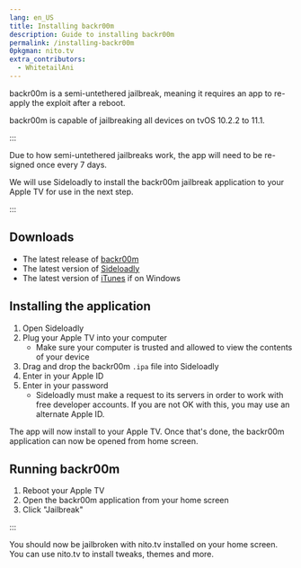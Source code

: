 ```yaml
---
lang: en_US
title: Installing backr00m
description: Guide to installing backr00m
permalink: /installing-backr00m
0pkgman: nito.tv
extra_contributors:
  - WhitetailAni
---
```


backr00m is a <router-link to="/types-of-jailbreak/#semi-untethered-jailbreaks">semi-untethered jailbreak</router-link>, meaning it requires an app to re-apply the exploit after a reboot.

backr00m is capable of jailbreaking all devices on tvOS 10.2.2 to 11.1.

:::

Due to how semi-untethered jailbreaks work, the app will need to be <router-link to="/resigning-apps">re-signed</router-link> once every 7 days.

We will use Sideloadly to install the backr00m jailbreak application to your Apple TV for use in the next step.

:::

## Downloads


- The latest release of [backr00m](https://nitosoft.com/ATV4/jb/backr00m.ipa)
- The latest version of [Sideloadly](https://sideloadly.io/)
- The latest version of [iTunes](https://www.apple.com/itunes/download/win32) if on Windows

## Installing the application
1. Open Sideloadly
1. Plug your Apple TV into your computer
    - Make sure your computer is trusted and allowed to view the contents of your device
1. Drag and drop the backr00m `.ipa` file into Sideloadly
1. Enter in your Apple ID
1. Enter in your password
    - Sideloadly must make a request to its servers in order to work with free developer accounts. If you are not OK with this, you may use an alternate Apple ID.

The app will now install to your Apple TV. Once that's done, the backr00m application can now be opened from home screen.


## Running backr00m

1. Reboot your Apple TV
1. Open the backr00m application from your home screen
1. Click "Jailbreak"

:::

You should now be jailbroken with nito.tv installed on your home screen. You can use nito.tv to install <router-link to="/faq/#what-are-tweaks">tweaks</router-link>, themes and more.
